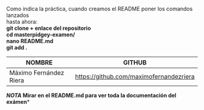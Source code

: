 Como indica la práctica, cuando creamos el README poner los comandos lanzados  
hasta ahora:  
**git clone + enlace del repositorio**  
**cd masterpidgey-examen/**  
**nano README.md**  
**git add .**  
  
|  NOMBRE  |  GITHUB  |  
|----------|----------|  
|Máximo Fernández Riera|https://github.com/maximofernandezriera|    
  
***NOTA* Mirar en el README.md para ver toda la documentación del exámen***

